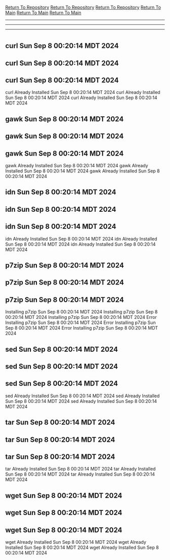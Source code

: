 [Return To Repository](https://github.com/DigitalWarrior/piholeparser/)
[Return To Repository](https://github.com/DigitalWarrior/piholeparser/)
[Return To Repository](https://github.com/DigitalWarrior/piholeparser/)
[Return To Main](https://github.com/DigitalWarrior/piholeparser/blob/master/RecentRunLogs/Mainlog.md)
[Return To Main](https://github.com/DigitalWarrior/piholeparser/blob/master/RecentRunLogs/Mainlog.md)
[Return To Main](https://github.com/DigitalWarrior/piholeparser/blob/master/RecentRunLogs/Mainlog.md)
____________________________________
____________________________________
____________________________________
# 
# 
# 
## curl Sun Sep  8 00:20:14 MDT 2024
## curl Sun Sep  8 00:20:14 MDT 2024
## curl Sun Sep  8 00:20:14 MDT 2024
curl Already Installed Sun Sep  8 00:20:14 MDT 2024
curl Already Installed Sun Sep  8 00:20:14 MDT 2024
curl Already Installed Sun Sep  8 00:20:14 MDT 2024
## gawk Sun Sep  8 00:20:14 MDT 2024
## gawk Sun Sep  8 00:20:14 MDT 2024
## gawk Sun Sep  8 00:20:14 MDT 2024
gawk Already Installed Sun Sep  8 00:20:14 MDT 2024
gawk Already Installed Sun Sep  8 00:20:14 MDT 2024
gawk Already Installed Sun Sep  8 00:20:14 MDT 2024
## idn Sun Sep  8 00:20:14 MDT 2024
## idn Sun Sep  8 00:20:14 MDT 2024
## idn Sun Sep  8 00:20:14 MDT 2024
idn Already Installed Sun Sep  8 00:20:14 MDT 2024
idn Already Installed Sun Sep  8 00:20:14 MDT 2024
idn Already Installed Sun Sep  8 00:20:14 MDT 2024
## p7zip Sun Sep  8 00:20:14 MDT 2024
## p7zip Sun Sep  8 00:20:14 MDT 2024
## p7zip Sun Sep  8 00:20:14 MDT 2024
Installing p7zip Sun Sep  8 00:20:14 MDT 2024
Installing p7zip Sun Sep  8 00:20:14 MDT 2024
Installing p7zip Sun Sep  8 00:20:14 MDT 2024
Error Installing p7zip Sun Sep  8 00:20:14 MDT 2024
Error Installing p7zip Sun Sep  8 00:20:14 MDT 2024
Error Installing p7zip Sun Sep  8 00:20:14 MDT 2024
## sed Sun Sep  8 00:20:14 MDT 2024
## sed Sun Sep  8 00:20:14 MDT 2024
## sed Sun Sep  8 00:20:14 MDT 2024
sed Already Installed Sun Sep  8 00:20:14 MDT 2024
sed Already Installed Sun Sep  8 00:20:14 MDT 2024
sed Already Installed Sun Sep  8 00:20:14 MDT 2024
## tar Sun Sep  8 00:20:14 MDT 2024
## tar Sun Sep  8 00:20:14 MDT 2024
## tar Sun Sep  8 00:20:14 MDT 2024
tar Already Installed Sun Sep  8 00:20:14 MDT 2024
tar Already Installed Sun Sep  8 00:20:14 MDT 2024
tar Already Installed Sun Sep  8 00:20:14 MDT 2024
## wget Sun Sep  8 00:20:14 MDT 2024
## wget Sun Sep  8 00:20:14 MDT 2024
## wget Sun Sep  8 00:20:14 MDT 2024
wget Already Installed Sun Sep  8 00:20:14 MDT 2024
wget Already Installed Sun Sep  8 00:20:14 MDT 2024
wget Already Installed Sun Sep  8 00:20:14 MDT 2024
